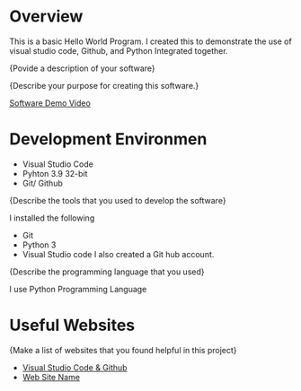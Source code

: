 # Overview

This is a basic Hello World Program. I created this to demonstrate the use of visual studio code, Github, and Python Integrated together.

{Povide a description of your software}

{Describe your purpose for creating this software.}


[Software Demo Video](https://youtu.be/8h9WhMRilck)

# Development Environmen

* Visual Studio Code
* Pyhton 3.9 32-bit
* Git/ Github

{Describe the tools that you used to develop the software}

I installed the following
* Git
* Python 3
* Visual Studio code 
I also created a Git hub account. 

{Describe the programming language that you used}

I use Python Programming Language

# Useful Websites

{Make a list of websites that you found helpful in this project}
* [Visual Studio Code & Github](https://code.visualstudio.com/Download)
* [Web Site Name](https://www.python.org/downloads/)